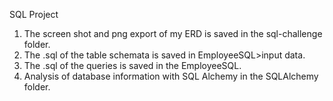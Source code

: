 SQL Project

1. The screen shot and png export of my ERD is saved in the sql-challenge folder.
2. The .sql of the table schemata is saved in EmployeeSQL>input data.
3. The .sql of the queries is saved in the EmployeeSQL.
4. Analysis of database information with SQL Alchemy in the SQLAlchemy folder.
